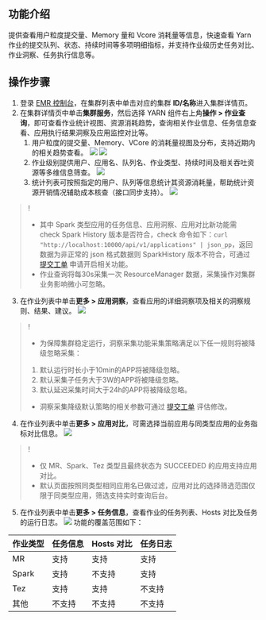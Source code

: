 ## 功能介绍
提供查看用户粒度提交量、Memory 量和 Vcore 消耗量等信息，快速查看 Yarn 作业的提交队列、状态、持续时间等多项明细指标，并支持作业级历史任务对比、作业洞察、任务执行信息等。
## 操作步骤
1. 登录 [EMR 控制台](https://console.cloud.tencent.com/emr)，在集群列表中单击对应的集群 **ID/名称**进入集群详情页。
2. 在集群详情页中单击**集群服务**，然后选择 YARN 组件右上角**操作 > 作业查询**，即可查看作业统计视图、资源消耗趋势，查询相关作业信息、任务信息查看、应用执行结果洞察及应用监控对比等。
	1. 用户粒度的提交量、Memory、VCore 的消耗量视图及分布，支持近期内的相关趋势查看。
![](https://qcloudimg.tencent-cloud.cn/raw/82fcd7ea4fa9bc56be3dcca098906d7b.png)
![](https://qcloudimg.tencent-cloud.cn/raw/e5f61921666da3c3c48a53a4629045e4.png)
	2. 作业级别提供用户、应用名、队列名、作业类型、持续时间及相关吞吐资源等多维信息筛查。
![](https://qcloudimg.tencent-cloud.cn/raw/638988895213d6c57369da1259d71904.png)
	3. 统计列表可按照指定的用户、队列等信息统计其资源消耗量，帮助统计资源开销情况辅助成本核查（接口同步支持）。
![](https://qcloudimg.tencent-cloud.cn/raw/8e9584f6c4ec3486fbdda41de2ba2108.png)
>! 
>- 其中 Spark 类型应用的任务信息、应用洞察、应用对比新功能需 check Spark History 版本是否符合，check 命令如下：`curl "http://localhost:10000/api/v1/applications" | json_pp`，返回数据为非正常的 json 格式数据则 SparkHistory 版本不符合，可通过 [提交工单](https://console.cloud.tencent.com/workorder/category) 申请开启相关功能。
>- 作业查询将每30s采集一次 ResourceManager 数据，采集操作对集群业务影响微小可忽略。

3. 在作业列表中单击**更多 > 应用洞察**，查看应用的详细洞察项及相关的洞察规则、结果、建议。
![](https://qcloudimg.tencent-cloud.cn/raw/552c830d64b3269377084084897559d0.png)
>! 
>- 为保障集群稳定运行，洞察采集功能采集策略满足以下任一规则将被降级忽略采集：
>  1. 默认运行时长小于10min的APP将被降级忽略。
>  2. 默认采集子任务大于3W的APP将被降级忽略。
>  3. 默认延迟采集时间大于24h的APP将被降级忽略。
>
>- 洞察采集降级默认策略的相关参数可通过 [提交工单](https://console.cloud.tencent.com/workorder/category) 评估修改。
4. 在作业列表中单击**更多 > 应用对比**，可需选择当前应用与同类型应用的业务指标对比信息。
![](https://qcloudimg.tencent-cloud.cn/raw/42ab417ba68b76b1dff4fc3fe9bf6ab9.png)
>!  
>- 仅 MR、Spark、Tez 类型且最终状态为 SUCCEEDED 的应用支持应用对比。
>- 默认页面按照同类型相同应用名已做过滤，应用对比的选择筛选范围仅限于同类型应用，筛选支持实时查询后台。

5. 在作业列表中单击**更多 > 任务信息**，查看作业的任务列表、Hosts 对比及任务的运行日志。
![](https://qcloudimg.tencent-cloud.cn/raw/2b9ae779edd5e9e1586bc67866d9dde7.png)
功能的覆盖范围如下：
<table>
<thead>
<tr>
<th>作业类型</th>
<th>任务信息</th>
<th>Hosts 对比</th>
<th>任务日志</th>
</tr>
</thead>
<tbody><tr>
<td>MR</td>
<td>支持</td>
<td>支持</td>
<td>支持</td>
</tr>
<tr>
<td>Spark</td>
<td>支持</td>
<td>不支持</td>
<td>支持</td>
</tr>
<tr>
<td>Tez</td>
<td>支持</td>
<td>支持</td>
<td>不支持</td>
</tr>
<tr>
<td>其他</td>
<td>不支持</td>
<td>不支持</td>
<td>不支持</td>
</tr>
</tbody></table>


